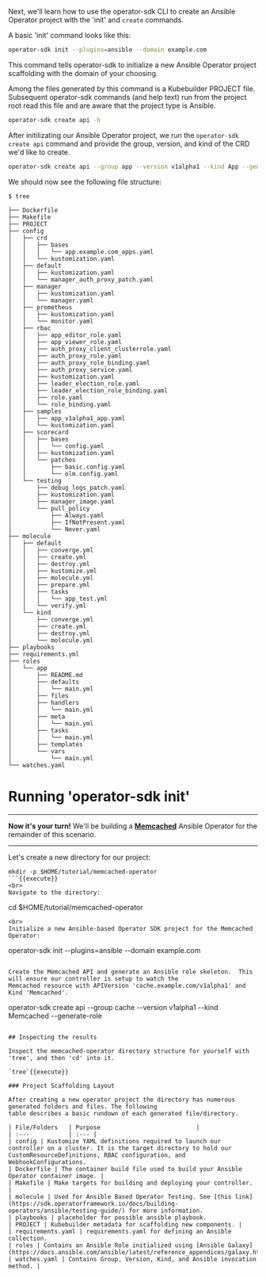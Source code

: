 Next, we'll learn how to use the operator-sdk CLI to create an Ansible Operator project with the 'init' and `create` commands.

A basic 'init' command looks like this:
```bash
operator-sdk init --plugins=ansible --domain example.com
``` 
This command tells operator-sdk to initialize a new Ansible Operator project scaffolding with the domain of your choosing. 

Among the files generated by this command is a Kubebuilder PROJECT file. Subsequent operator-sdk commands (and help text) run from the project root read this file and are aware that the project type is Ansible.

```bash
operator-sdk create api -h
```

After initilizating our Ansible Operator project, we run the `operator-sdk create api` command and provide the group, version, and kind of the CRD we'd like to create.

```bash
operator-sdk create api --group app --version v1alpha1 --kind App --generate-role
```

We should now see the following file structure:

```
$ tree

├── Dockerfile
├── Makefile
├── PROJECT
├── config
│   ├── crd
│   │   ├── bases
│   │   │   └── app.example.com_apps.yaml
│   │   └── kustomization.yaml
│   ├── default
│   │   ├── kustomization.yaml
│   │   └── manager_auth_proxy_patch.yaml
│   ├── manager
│   │   ├── kustomization.yaml
│   │   └── manager.yaml
│   ├── prometheus
│   │   ├── kustomization.yaml
│   │   └── monitor.yaml
│   ├── rbac
│   │   ├── app_editor_role.yaml
│   │   ├── app_viewer_role.yaml
│   │   ├── auth_proxy_client_clusterrole.yaml
│   │   ├── auth_proxy_role.yaml
│   │   ├── auth_proxy_role_binding.yaml
│   │   ├── auth_proxy_service.yaml
│   │   ├── kustomization.yaml
│   │   ├── leader_election_role.yaml
│   │   ├── leader_election_role_binding.yaml
│   │   ├── role.yaml
│   │   └── role_binding.yaml
│   ├── samples
│   │   ├── app_v1alpha1_app.yaml
│   │   └── kustomization.yaml
│   ├── scorecard
│   │   ├── bases
│   │   │   └── config.yaml
│   │   ├── kustomization.yaml
│   │   └── patches
│   │       ├── basic.config.yaml
│   │       └── olm.config.yaml
│   └── testing
│       ├── debug_logs_patch.yaml
│       ├── kustomization.yaml
│       ├── manager_image.yaml
│       └── pull_policy
│           ├── Always.yaml
│           ├── IfNotPresent.yaml
│           └── Never.yaml
├── molecule
│   ├── default
│   │   ├── converge.yml
│   │   ├── create.yml
│   │   ├── destroy.yml
│   │   ├── kustomize.yml
│   │   ├── molecule.yml
│   │   ├── prepare.yml
│   │   ├── tasks
│   │   │   └── app_test.yml
│   │   └── verify.yml
│   └── kind
│       ├── converge.yml
│       ├── create.yml
│       ├── destroy.yml
│       └── molecule.yml
├── playbooks
├── requirements.yml
├── roles
│   └── app
│       ├── README.md
│       ├── defaults
│       │   └── main.yml
│       ├── files
│       ├── handlers
│       │   └── main.yml
│       ├── meta
│       │   └── main.yml
│       ├── tasks
│       │   └── main.yml
│       ├── templates
│       └── vars
│           └── main.yml
└── watches.yaml

```

# Running 'operator-sdk init'
***
__Now it's your turn!__ We'll be building a [__Memcached__](https://memcached.org/) Ansible Operator for the remainder of this scenario. 
***

Let's create a new directory for our project:

```
mkdir -p $HOME/tutorial/memcached-operator
```{{execute}}
<br>
Navigate to the directory:

```
cd $HOME/tutorial/memcached-operator
```{{execute}}
<br>
Initialize a new Ansible-based Operator SDK project for the Memcached Operator:

```
operator-sdk init --plugins=ansible --domain example.com
```{{execute}}

Create the Memcached API and generate an Ansible role skeleton.  This will ensure our controller is setup to watch the
Memcached resource with APIVersion 'cache.example.com/v1alpha1' and Kind 'Memcached'.

```
operator-sdk create api --group cache --version v1alpha1 --kind Memcached --generate-role
```{{execute}}

## Inspecting the results

Inspect the memcached-operator directory structure for yourself with 'tree', and then 'cd' into it.

`tree`{{execute}}

### Project Scaffolding Layout

After creating a new operator project the directory has numerous generated folders and files. The following
table describes a basic rundown of each generated file/directory.

| File/Folders   | Purpose                           |
| :---           | :--- |
| config | Kustomize YAML definitions required to launch our controller on a cluster. It is the target directory to hold our CustomResourceDefinitions, RBAC configuration, and WebhookConfigurations.
| Dockerfile | The container build file used to build your Ansible Operator container image. |
| Makefile | Make targets for building and deploying your controller. |
| molecule | Used for Ansible Based Operator Testing. See [this link](https://sdk.operatorframework.io/docs/building-operators/ansible/testing-guide/) for more information.
| playbooks | placeholder for possible ansible playbook.
| PROJECT | Kubebuilder metadata for scaffolding new components. |
| requirements.yaml | requirements.yaml for defining an Ansible collection.
| roles | Contains an Ansible Role initialized using [Ansible Galaxy](https://docs.ansible.com/ansible/latest/reference_appendices/galaxy.html)
| watches.yaml | Contains Group, Version, Kind, and Ansible invocation method. |
